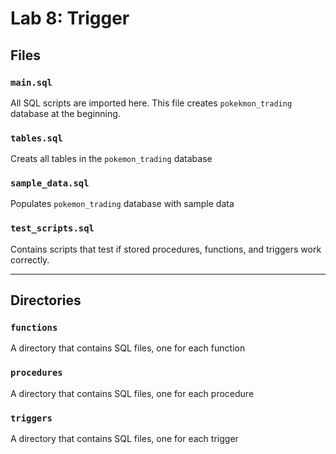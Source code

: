 # Lab 8: Trigger

## Files

### `main.sql`  
All SQL scripts are imported here. This file creates `pokekmon_trading` database at the beginning.

### `tables.sql`
Creats all tables in the `pokemon_trading` database

### `sample_data.sql`
Populates `pokemon_trading` database with sample data

### `test_scripts.sql`
Contains scripts that test if stored procedures, functions, and triggers work correctly.

---
## Directories

### `functions`
A directory that contains SQL files, one for each function

### `procedures`
A directory that contains SQL files, one for each procedure

### `triggers`
A directory that contains SQL files, one for each trigger